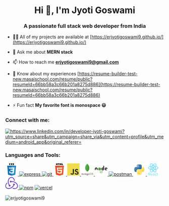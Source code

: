<h1 align="center">Hi 👋, I'm Jyoti Goswami</h1>
<h3 align="center">A passionate full stack web developer from India</h3>

- 👨‍💻 All of my projects are available at [https://erjyotigoswami9.github.io/](https://erjyotigoswami9.github.io/)

- 💬 Ask me about **MERN stack**

- 📫 How to reach me **erjyotigoswami9@gmail.com**

- 📄 Know about my experiences [https://resume-builder-test-new.masaischool.com/resume/public?resumeId=66bb58a3c66b201a8275d886](https://resume-builder-test-new.masaischool.com/resume/public?resumeId=66bb58a3c66b201a8275d886)

- ⚡ Fun fact **My favorite font is monospace 😃**

<h3 align="left">Connect with me:</h3>
<p align="left">
<a href="https://linkedin.com/in/https://www.linkedin.com/in/developer-jyoti-goswami?utm_source=share&utm_campaign=share_via&utm_content=profile&utm_medium=android_app&original_referer=" target="blank"><img align="center" src="https://raw.githubusercontent.com/rahuldkjain/github-profile-readme-generator/master/src/images/icons/Social/linked-in-alt.svg" alt="https://www.linkedin.com/in/developer-jyoti-goswami?utm_source=share&utm_campaign=share_via&utm_content=profile&utm_medium=android_app&original_referer=" height="30" width="40" /></a>
</p>

<h3 align="left">Languages and Tools:</h3>
<p align="left">  <a href="https://www.w3schools.com/css/" target="_blank" rel="noreferrer"> <img src="https://raw.githubusercontent.com/devicons/devicon/master/icons/css3/css3-original-wordmark.svg" alt="css3" width="40" height="40"/> </a> <a href="https://expressjs.com" target="_blank" rel="noreferrer"> <img src="https://img.icons8.com/?size=48&id=PZQVBAxaueDJ&format=png" alt="express" width="40" height="40"/> </a> <a href="https://git-scm.com/" target="_blank" rel="noreferrer"> <img src="https://www.vectorlogo.zone/logos/git-scm/git-scm-icon.svg" alt="git" width="40" height="40"/> </a> <a href="https://www.w3.org/html/" target="_blank" rel="noreferrer"> <img src="https://raw.githubusercontent.com/devicons/devicon/master/icons/html5/html5-original-wordmark.svg" alt="html5" width="40" height="40"/> </a> <a href="https://developer.mozilla.org/en-US/docs/Web/JavaScript" target="_blank" rel="noreferrer"> <img src="https://raw.githubusercontent.com/devicons/devicon/master/icons/javascript/javascript-original.svg" alt="javascript" width="40" height="40"/> </a> <a href="https://www.mongodb.com/" target="_blank" rel="noreferrer"> <img src="https://raw.githubusercontent.com/devicons/devicon/master/icons/mongodb/mongodb-original-wordmark.svg" alt="mongodb" width="40" height="40"/> </a> <a href="https://nodejs.org" target="_blank" rel="noreferrer"> <img src="https://raw.githubusercontent.com/devicons/devicon/master/icons/nodejs/nodejs-original-wordmark.svg" alt="nodejs" width="40" height="40"/> </a> <a href="https://postman.com" target="_blank" rel="noreferrer"> <img src="https://www.vectorlogo.zone/logos/getpostman/getpostman-icon.svg" alt="postman" width="40" height="40"/> </a> <a href="https://www.python.org" target="_blank" rel="noreferrer"> <img src="https://raw.githubusercontent.com/devicons/devicon/master/icons/python/python-original.svg" alt="python" width="40" height="40"/> </a> <a href="https://reactjs.org/" target="_blank" rel="noreferrer"> <img src="https://raw.githubusercontent.com/devicons/devicon/master/icons/react/react-original-wordmark.svg" alt="react" width="40" height="40"/> </a> <a href="https://redux.js.org" target="_blank" rel="noreferrer"> <img src="https://raw.githubusercontent.com/devicons/devicon/master/icons/redux/redux-original.svg" alt="redux" width="40" height="40"/> </a> 
<a href="https://www.npmjs.com/" target="_blank" rel="noreferrer"><img src="https://cdn-icons-png.flaticon.com/128/16573/16573409.png" alt="npm" width="40" height="40"></a> <a href="https://vercel.com/" target="_blank" rel="noreferrer"><img src="https://cdn-icons-png.flaticon.com/128/17468/17468924.png" alt="vercel" width="40" height="40"></a>
</p>

<p><img align="center" src="https://github-readme-stats.vercel.app/api/top-langs?username=erjyotigoswami9&show_icons=true&locale=en&layout=compact" alt="erjyotigoswami9" /></p>
